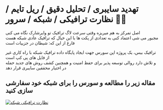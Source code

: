 <h1>تهدید سایبری / تحلیل دقیق / ریل تایم / نظارت ترافیکی / شبکه / سرور 🤔🤩 </h1>

<p>
اصل تمرکز به هم میریزه وقتی سرعت لاگ ترافیک تو وایرشارک نگاه می کنی
  <br>
مجبور می شی اعتماد کنی به تعدادی از پکت ها با این خیال که ترافیک عادی شبکه هست
  <br>
فارغ از این که: شیطان در جزییات است
</p>
<p>
ترافیک بیس، یک پروژه اپن سورس جهت ایجاد پایگاه داده ترافیک شبکه با راه کاری غیر از فایل های پی کپ است
  <br>
و تلاش دارد روالی توسعه پذیر برای حفظ امنیت و همچنین کشف روش های جدید حمله در اختیار محققین سایبری قرار دهد
</p>
<h2>مقاله زیر را مطالعه و سورس را برای شبکه خود سفارشی سازی کنید</h2>
<a href='https://www.linkedin.com/pulse/%25D8%25AA%25D8%25B1%25D8%25A7%25D9%2581%25DB%258C%25DA%25A9-%25D8%25A8%25DB%258C%25D8%25B3-%25D9%2587%25D8%25A7%25D9%2586%25DB%258C-%25D9%25BE%25D8%25A7%25D8%25AA-kave-eyni/' title='ترافیک بیس'>
<img src='https://github.com/dewebdes/Iranian-Cyber-Army/blob/master/TrafficBase/banner001.jpg' alt='نظارت ترافیکی شبکه'>
</a>
